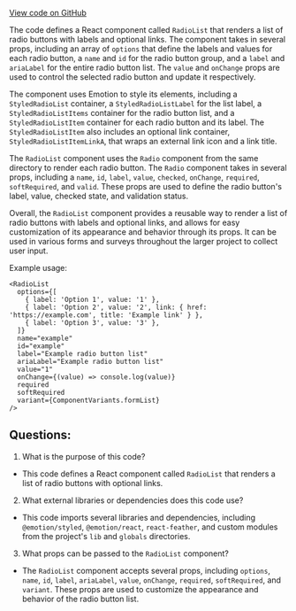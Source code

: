 [View code on GitHub](https://github.com/technologiestiftung/kulturdaten-frontend/blob/master/components/Radio/RadioList.tsx)

The code defines a React component called `RadioList` that renders a list of radio buttons with labels and optional links. The component takes in several props, including an array of `options` that define the labels and values for each radio button, a `name` and `id` for the radio button group, and a `label` and `ariaLabel` for the entire radio button list. The `value` and `onChange` props are used to control the selected radio button and update it respectively. 

The component uses Emotion to style its elements, including a `StyledRadioList` container, a `StyledRadioListLabel` for the list label, a `StyledRadioListItems` container for the radio button list, and a `StyledRadioListItem` container for each radio button and its label. The `StyledRadioListItem` also includes an optional link container, `StyledRadioListItemLinkA`, that wraps an external link icon and a link title.

The `RadioList` component uses the `Radio` component from the same directory to render each radio button. The `Radio` component takes in several props, including a `name`, `id`, `label`, `value`, `checked`, `onChange`, `required`, `softRequired`, and `valid`. These props are used to define the radio button's label, value, checked state, and validation status. 

Overall, the `RadioList` component provides a reusable way to render a list of radio buttons with labels and optional links, and allows for easy customization of its appearance and behavior through its props. It can be used in various forms and surveys throughout the larger project to collect user input. 

Example usage:

```
<RadioList
  options={[
    { label: 'Option 1', value: '1' },
    { label: 'Option 2', value: '2', link: { href: 'https://example.com', title: 'Example link' } },
    { label: 'Option 3', value: '3' },
  ]}
  name="example"
  id="example"
  label="Example radio button list"
  ariaLabel="Example radio button list"
  value="1"
  onChange={(value) => console.log(value)}
  required
  softRequired
  variant={ComponentVariants.formList}
/>
```
## Questions: 
 1. What is the purpose of this code?
- This code defines a React component called `RadioList` that renders a list of radio buttons with optional links.

2. What external libraries or dependencies does this code use?
- This code imports several libraries and dependencies, including `@emotion/styled`, `@emotion/react`, `react-feather`, and custom modules from the project's `lib` and `globals` directories.

3. What props can be passed to the `RadioList` component?
- The `RadioList` component accepts several props, including `options`, `name`, `id`, `label`, `ariaLabel`, `value`, `onChange`, `required`, `softRequired`, and `variant`. These props are used to customize the appearance and behavior of the radio button list.